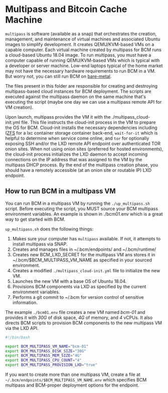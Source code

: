 # Multipass and Bitcoin Cache Machine

`multipass` is software (available as a snap) that orchestrates the creation, management, and maintenance of virtual machines and associated Ubuntu images to simplify development. It creates QEMU/KVM-based VMs on a capable computer. Each virtual machine created by multipass for BCM runs a cloud-based Ubuntu 18.04 image. To run multipass, you must have a computer capable of running QEMU/KVM-based VMs which is typical with a developer or server machine. Low-end laptops typical of the home market may not have the necessary hardware requirements to run BCM in a VM. But worry not, you can still run BCM on [bare-metal](./lxd/README.md).

The files present in this folder are responsible for creating and destroying multipass-based cloud instances for BCM deployment. The scripts are executed against the multipass daemon on the same machine that's executing the script (maybe one day we can use a multipass remote API for VM creation).

Upon launch, multipass provides the VM it with the ./multipass_cloud-init.yml file. This file instructs the cloud-init process in the VM to prepare the OS for BCM. Cloud-init installs the necessary dependencies including ([ZFS](https://en.wikipedia.org/wiki/ZFS) for a lxc container storage container back-end, `wait-for-it` which is helpful to determine when service come online, and `tor` for optionally exposing SSH and/or the LXD remote API endpoint over authenticated TOR onion sites. When not using onion sites (preferred for hosted environments), the cloud-init process initializes the LXD daemon to accept incoming connections on the IP address that was assigned to the VM by the multipass DHCP process. By the end of the multipass creation phase, you should have a remotely accessible (at an onion site or routable IP) LXD endpoint.

## How to run BCM in a multipass VM

You can run BCM in a multipass VM by running the `./up_multipass.sh` script. Before executing the script, you MUST source your BCM multipass environment variables. An example is shown in ./bcm01.env which is a great way to get started with BCM.

`up_multipass.sh` does the following things:

1. Makes sure your computer has `multipass` available. If not, it attempts to install multipass via SNAP.
2. Creates and manages files in ~/.bcm/endpoints/ and ~/.bcm/runtime/
3. Creates new BCM_LXD_SECRET for the multipass VM ans stores it in ~/.bcm/$BCM_MULTIPASS_VM_NAME as specified in your sourced environment.
4. Creates a modified `./multipass_cloud-init.yml` file to initialize the new VM.
5. Launches the new VM with a base OS of Ubuntu 18.04.
6. Provisions BCM components via LXD as specified by the current environment variables.
7. Performs a git commit to ~/.bcm for version control of sensitive information.

The example `./bcm01.env` file creates a new VM named *bcm-01* and provides it with *30G* of disk space, *4G* of memory, and *4* vCPUs. It also directs BCM scripts to provision BCM components to the new multipass VM via the LXD API.

```bash
#!/bin/bash

export BCM_MULTIPASS_VM_NAME="bcm-01"
export BCM_MULTIPASS_DISK_SIZE="30G"
export BCM_MULTIPASS_MEM_SIZE="4G"
export BCM_MULTIPASS_CPU_COUNT="4"
export BCM_MULTIPASS_PROVISION_LXD="true"
```

If you want to create more than one multipass VM, create a file at `~/.bcm/endpoints/$BCM_MULTIPASS_VM_NAME.env` which specifies BCM multipass and BCM-proper deployment options for the endpoint.